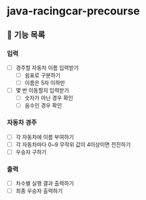 # java-racingcar-precourse

## 🌈 기능 목록
### 입력
- [ ] 경주할 자동차 이름 입력받기
  - [ ] 쉼표로 구분하기
  - [ ] 이름은 5자 이하만
- [ ] 몇 번 이동할지 입력받기
  - [ ] 숫자가 아닌 경우 확인
  - [ ] 음수인 경우 확인

### 자동차 경주
- [ ] 각 자동차에 이름 부여하기
- [ ] 각 자동차마다 0~9 무작위 값이 4이상이면 전진하기
- [ ] 우승자 구하기

### 출력
- [ ] 차수별 실행 결과 출력하기
- [ ] 최종 우승자 출력하기
